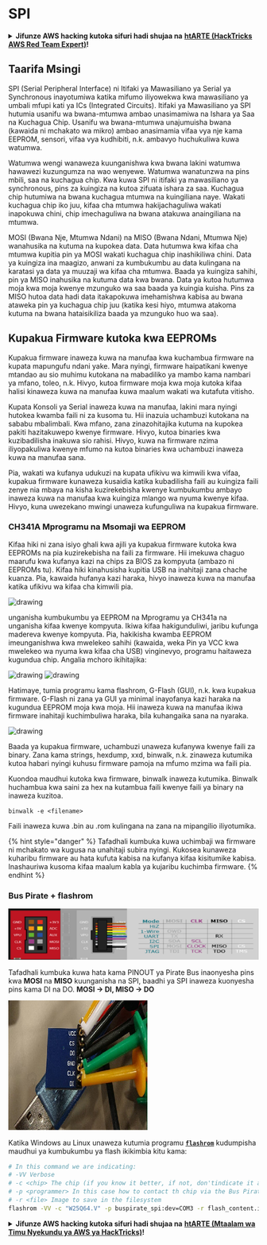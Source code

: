 # SPI

<details>

<summary><strong>Jifunze AWS hacking kutoka sifuri hadi shujaa na</strong> <a href="https://training.hacktricks.xyz/courses/arte"><strong>htARTE (HackTricks AWS Red Team Expert)</strong></a><strong>!</strong></summary>

Njia nyingine za kusaidia HackTricks:

* Ikiwa unataka kuona **kampuni yako ikitangazwa kwenye HackTricks** au **kupakua HackTricks kwa PDF** Angalia [**MIPANGO YA USAJILI**](https://github.com/sponsors/carlospolop)!
* Pata [**bidhaa rasmi za PEASS & HackTricks**](https://peass.creator-spring.com)
* Gundua [**Familia ya PEASS**](https://opensea.io/collection/the-peass-family), mkusanyiko wetu wa kipekee wa [**NFTs**](https://opensea.io/collection/the-peass-family)
* **Jiunge na** 💬 [**Kikundi cha Discord**](https://discord.gg/hRep4RUj7f) au kikundi cha [**telegram**](https://t.me/peass) au **tufuate** kwenye **Twitter** 🐦 [**@carlospolopm**](https://twitter.com/hacktricks\_live)**.**
* **Shiriki mbinu zako za udukuzi kwa kuwasilisha PRs kwa** [**HackTricks**](https://github.com/carlospolop/hacktricks) na [**HackTricks Cloud**](https://github.com/carlospolop/hacktricks-cloud) repos za github.

</details>

## Taarifa Msingi

SPI (Serial Peripheral Interface) ni Itifaki ya Mawasiliano ya Serial ya Synchronous inayotumiwa katika mifumo iliyowekwa kwa mawasiliano ya umbali mfupi kati ya ICs (Integrated Circuits). Itifaki ya Mawasiliano ya SPI hutumia usanifu wa bwana-mtumwa ambao unasimamiwa na Ishara ya Saa na Kuchagua Chip. Usanifu wa bwana-mtumwa unajumuisha bwana (kawaida ni mchakato wa mikro) ambao anasimamia vifaa vya nje kama EEPROM, sensori, vifaa vya kudhibiti, n.k. ambavyo huchukuliwa kuwa watumwa.

Watumwa wengi wanaweza kuunganishwa kwa bwana lakini watumwa hawawezi kuzungumza na wao wenyewe. Watumwa wanatunzwa na pins mbili, saa na kuchagua chip. Kwa kuwa SPI ni itifaki ya mawasiliano ya synchronous, pins za kuingiza na kutoa zifuata ishara za saa. Kuchagua chip hutumiwa na bwana kuchagua mtumwa na kuingiliana naye. Wakati kuchagua chip iko juu, kifaa cha mtumwa hakijachaguliwa wakati inapokuwa chini, chip imechaguliwa na bwana atakuwa anaingiliana na mtumwa.

MOSI (Bwana Nje, Mtumwa Ndani) na MISO (Bwana Ndani, Mtumwa Nje) wanahusika na kutuma na kupokea data. Data hutumwa kwa kifaa cha mtumwa kupitia pin ya MOSI wakati kuchagua chip inashikiliwa chini. Data ya kuingiza ina maagizo, anwani za kumbukumbu au data kulingana na karatasi ya data ya muuzaji wa kifaa cha mtumwa. Baada ya kuingiza sahihi, pin ya MISO inahusika na kutuma data kwa bwana. Data ya kutoa hutumwa moja kwa moja kwenye mzunguko wa saa baada ya kuingia kuisha. Pins za MISO hutoa data hadi data itakapokuwa imehamishwa kabisa au bwana ataweka pin ya kuchagua chip juu (katika kesi hiyo, mtumwa atakoma kutuma na bwana hataisikiliza baada ya mzunguko huo wa saa).

## Kupakua Firmware kutoka kwa EEPROMs

Kupakua firmware inaweza kuwa na manufaa kwa kuchambua firmware na kupata mapungufu ndani yake. Mara nyingi, firmware haipatikani kwenye mtandao au sio muhimu kutokana na mabadiliko ya mambo kama nambari ya mfano, toleo, n.k. Hivyo, kutoa firmware moja kwa moja kutoka kifaa halisi kinaweza kuwa na manufaa kuwa maalum wakati wa kutafuta vitisho.

Kupata Konsoli ya Serial inaweza kuwa na manufaa, lakini mara nyingi hutokea kwamba faili ni za kusoma tu. Hii inazuia uchambuzi kutokana na sababu mbalimbali. Kwa mfano, zana zinazohitajika kutuma na kupokea pakiti hazitakuwepo kwenye firmware. Hivyo, kutoa binaries kwa kuzibadilisha inakuwa sio rahisi. Hivyo, kuwa na firmware nzima iliyopakuliwa kwenye mfumo na kutoa binaries kwa uchambuzi inaweza kuwa na manufaa sana.

Pia, wakati wa kufanya udukuzi na kupata ufikivu wa kimwili kwa vifaa, kupakua firmware kunaweza kusaidia katika kubadilisha faili au kuingiza faili zenye nia mbaya na kisha kuzirekebisha kwenye kumbukumbu ambayo inaweza kuwa na manufaa kwa kuingiza mlango wa nyuma kwenye kifaa. Hivyo, kuna uwezekano mwingi unaweza kufunguliwa na kupakua firmware.

### CH341A Mprogramu na Msomaji wa EEPROM

Kifaa hiki ni zana isiyo ghali kwa ajili ya kupakua firmware kutoka kwa EEPROMs na pia kuzirekebisha na faili za firmware. Hii imekuwa chaguo maarufu kwa kufanya kazi na chips za BIOS za kompyuta (ambazo ni EEPROMs tu). Kifaa hiki kinahusisha kupitia USB na inahitaji zana chache kuanza. Pia, kawaida hufanya kazi haraka, hivyo inaweza kuwa na manufaa katika ufikivu wa kifaa cha kimwili pia.

![drawing](../../.gitbook/assets/board\_image\_ch341a.jpg)

unganisha kumbukumbu ya EEPROM na Mprogramu ya CH341a na unganisha kifaa kwenye kompyuta. Ikiwa kifaa hakigunduliwi, jaribu kufunga madereva kwenye kompyuta. Pia, hakikisha kwamba EEPROM imeunganishwa kwa mwelekeo sahihi (kawaida, weka Pin ya VCC kwa mwelekeo wa nyuma kwa kifaa cha USB) vinginevyo, programu haitaweza kugundua chip. Angalia mchoro ikihitajika:

![drawing](../../.gitbook/assets/connect\_wires\_ch341a.jpg) ![drawing](../../.gitbook/assets/eeprom\_plugged\_ch341a.jpg)

Hatimaye, tumia programu kama flashrom, G-Flash (GUI), n.k. kwa kupakua firmware. G-Flash ni zana ya GUI ya minimal inayofanya kazi haraka na kugundua EEPROM moja kwa moja. Hii inaweza kuwa na manufaa ikiwa firmware inahitaji kuchimbuliwa haraka, bila kuhangaika sana na nyaraka.

![drawing](../../.gitbook/assets/connected\_status\_ch341a.jpg)

Baada ya kupakua firmware, uchambuzi unaweza kufanywa kwenye faili za binary. Zana kama strings, hexdump, xxd, binwalk, n.k. zinaweza kutumika kutoa habari nyingi kuhusu firmware pamoja na mfumo mzima wa faili pia.

Kuondoa maudhui kutoka kwa firmware, binwalk inaweza kutumika. Binwalk huchambua kwa saini za hex na kutambua faili kwenye faili ya binary na inaweza kuzitoa.
```
binwalk -e <filename>
```
Faili inaweza kuwa .bin au .rom kulingana na zana na mipangilio iliyotumika.

{% hint style="danger" %}
Tafadhali kumbuka kuwa uchimbaji wa firmware ni mchakato wa kugusa na unahitaji subira nyingi. Kukosea kunaweza kuharibu firmware au hata kufuta kabisa na kufanya kifaa kisitumike kabisa. Inashauriwa kusoma kifaa maalum kabla ya kujaribu kuchimba firmware.
{% endhint %}

### Bus Pirate + flashrom

![](<../../.gitbook/assets/image (910).png>)

Tafadhali kumbuka kuwa hata kama PINOUT ya Pirate Bus inaonyesha pins kwa **MOSI** na **MISO** kuunganisha na SPI, baadhi ya SPI inaweza kuonyesha pins kama DI na DO. **MOSI -> DI, MISO -> DO**

![](<../../.gitbook/assets/image (360).png>)

Katika Windows au Linux unaweza kutumia programu [**`flashrom`**](https://www.flashrom.org/Flashrom) kudumpisha maudhui ya kumbukumbu ya flash ikikimbia kitu kama:
```bash
# In this command we are indicating:
# -VV Verbose
# -c <chip> The chip (if you know it better, if not, don'tindicate it and the program might be able to find it)
# -p <programmer> In this case how to contact th chip via the Bus Pirate
# -r <file> Image to save in the filesystem
flashrom -VV -c "W25Q64.V" -p buspirate_spi:dev=COM3 -r flash_content.img
```
<details>

<summary><strong>Jifunze AWS hacking kutoka sifuri hadi shujaa na</strong> <a href="https://training.hacktricks.xyz/courses/arte"><strong>htARTE (Mtaalam wa Timu Nyekundu ya AWS ya HackTricks)</strong></a><strong>!</strong></summary>

Njia nyingine za kusaidia HackTricks:

* Ikiwa unataka kuona **kampuni yako ikitangazwa kwenye HackTricks** au **kupakua HackTricks kwa PDF** Angalia [**MIPANGO YA KUJIUNGA**](https://github.com/sponsors/carlospolop)!
* Pata [**bidhaa rasmi za PEASS & HackTricks**](https://peass.creator-spring.com)
* Gundua [**Familia ya PEASS**](https://opensea.io/collection/the-peass-family), mkusanyiko wetu wa [**NFTs**](https://opensea.io/collection/the-peass-family) ya kipekee
* **Jiunge na** 💬 [**Kikundi cha Discord**](https://discord.gg/hRep4RUj7f) au kikundi cha [**telegram**](https://t.me/peass) au **tufuate** kwenye **Twitter** 🐦 [**@carlospolopm**](https://twitter.com/hacktricks\_live)**.**
* **Shiriki mbinu zako za kuhack kwa kuwasilisha PRs kwa** [**HackTricks**](https://github.com/carlospolop/hacktricks) na [**HackTricks Cloud**](https://github.com/carlospolop/hacktricks-cloud) repos za github.

</details>

